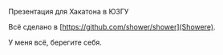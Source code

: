 Презентация для Хакатона в ЮЗГУ

Всё сделано в [https://github.com/shower/shower](Showere).

У меня всё, берегите себя.